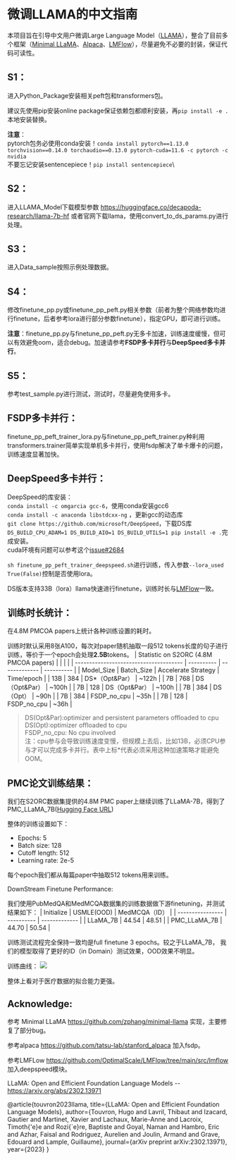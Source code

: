 # 微调LLAMA的中文指南
本项目旨在引导中文用户微调Large Language Model（[LLAMA](https://arxiv.org/abs/2302.13971)），整合了目前多个框架（[Minimal LLaMA](https://github.com/zphang/minimal-llama)、[Alpaca](https://github.com/tatsu-lab/stanford_alpaca)、[LMFlow](https://github.com/OptimalScale/LMFlow/tree/main/src/lmflow)），尽量避免不必要的封装，保证代码可读性。
## S1：
进入Python_Package安装相关peft包和transformers包。

建议先使用pip安装online package保证依赖包都顺利安装，再```pip install -e .```本地安装替换。

**注意**：\
pytorch包务必使用conda安装！```conda install pytorch==1.13.0 torchvision==0.14.0 torchaudio==0.13.0 pytorch-cuda=11.6 -c pytorch -c nvidia```\
不要忘记安装sentencepiece！```pip install sentencepiece```\

## S2：
进入LLAMA_Model下载模型参数 https://huggingface.co/decapoda-research/llama-7b-hf 或者官网下载llama，使用convert_to_ds_params.py进行处理。

## S3：
进入Data_sample按照示例处理数据。

## S4：
修改finetune_pp.py或finetune_pp_peft.py相关参数（前者为整个网络参数均进行finetune，后者参考lora进行部分参数finetune），指定GPU，即可进行训练。

**注意**：finetune_pp.py与finetune_pp_peft.py无多卡加速，训练速度缓慢，但可以有效避免oom，适合debug。加速请参考**FSDP多卡并行**与**DeepSpeed多卡并行**。

## S5：
参考test_sample.py进行测试，测试时，尽量避免使用多卡。

## FSDP多卡并行：
finetune_pp_peft_trainer_lora.py与finetune_pp_peft_trainer.py种利用transformers.trainer简单实现单机多卡并行，使用fsdp解决了单卡爆卡的问题，训练速度显著加快。

## DeepSpeed多卡并行：
DeepSpeed的库安装：\
```conda install -c omgarcia gcc-6```，使用conda安装gcc6\
```conda install -c anaconda libstdcxx-ng``` ，更新gcc的动态库\
```git clone https://github.com/microsoft/DeepSpeed```，下载DS库\
```DS_BUILD_CPU_ADAM=1 DS_BUILD_AIO=1 DS_BUILD_UTILS=1 pip install -e .```完成安装。\
cuda环境有问题可以参考这个[issue#2684](https://github.com/microsoft/DeepSpeed/issues/2684)

```sh finetune_pp_peft_trainer_deepspeed.sh```进行训练，传入参数```--lora_used True(False)```控制是否使用lora。

DS版本支持33B（lora）llama快速进行finetune，训练时长与[LMFlow](https://github.com/OptimalScale/LMFlow/tree/main/src/lmflow)一致。

## 训练时长统计：
在4.8M PMCOA papers上统计各种训练设置的耗时。

训练时默认采用8张A100，每次对paper随机抽取一段512 tokens长度的句子进行训练，等价于一个epoch会处理**2.5B**tokens。
| Statistic on S2ORC (4.8M PMCOA papers) |            |               |            |
| -------------------------------------- | ---------- | ------------- | ---------- |
| Model_Size                             | Batch_Size | Accelerate Strategy      | Time/epoch |
| 13B                                    | 384        | DS*（Opt&Par） | ~122h      |
| 7B                                     | 768        | DS（Opt&Par） | ~100h      |
| 7B                                     | 128        | DS（Opt&Par） | ~100h      |
| 7B                                     | 384        | DS（Opt） | ~90h       |
| 7B                                     | 384        | FSDP_no_cpu   | ~35h       |
| 7B                                     | 128        | FSDP_no_cpu   | ~36h       |
> DS(Opt&Par):optimizer and persistent parameters offloaded to cpu\
> DS(Opt):optimizer offloaded to cpu\
> FSDP_no_cpu: No cpu involved\
> 注：cpu参与会导致训练速度变慢，但规模上去后，比如13B，必须CPU参与才可以完成多卡并行。表中上标*代表必须采用这种加速策略才能避免OOM。

## PMC论文训练结果：
我们在S2ORC数据集提供的4.8M PMC paper上继续训练了LLaMA-7B，得到了PMC_LLaMA_7B([Hugging Face URL](https://huggingface.co/chaoyi-wu/PMC_LLAMA_7B))

整体的训练设置如下：
* Epochs: 5
* Batch size: 128
* Cutoff length: 512
* Learning rate: 2e-5

每个epoch我们都从每篇paper中抽取512 tokens用来训练。

DownStream Finetune Performance:

我们使用PubMedQA和MedMCQA数据集的训练数据做下游finetuning，并测试结果如下：
| Initialize       | USMLE(OOD) | MedMCQA（ID） |
| ---------------- | ---------- | ------------- |
| LLaMA_7B         | 44.54      | 48.51         |
| PMC_LLaMA_7B     | 44.70      | 50.54         |

训练测试流程完全保持一致均是full finetune 3 epochs。较之于LLaMA_7B， 我们的模型取得了更好的ID（in Domain）测试效果，OOD效果不明显。

训练曲线：
![](https://github.com/chaoyi-wu/Finetune_LLAMA/blob/main/figures/training_curve.png)

整体上看对于医疗数据的拟合能力更强。

## Acknowledge:
参考 Minimal LLaMA https://github.com/zphang/minimal-llama 实现，主要修复了部分bug。

参考alpaca https://github.com/tatsu-lab/stanford_alpaca 加入fsdp。

参考LMFLow https://github.com/OptimalScale/LMFlow/tree/main/src/lmflow 加入deepspeed模块。

LLaMA: Open and Efficient Foundation Language Models -- https://arxiv.org/abs/2302.13971

@article{touvron2023llama,
  title={LLaMA: Open and Efficient Foundation Language Models},
  author={Touvron, Hugo and Lavril, Thibaut and Izacard, Gautier and Martinet, Xavier and Lachaux, Marie-Anne and Lacroix, Timoth{\'e}e and Rozi{\`e}re, Baptiste and Goyal, Naman and Hambro, Eric and Azhar, Faisal and Rodriguez, Aurelien and Joulin, Armand and Grave, Edouard and Lample, Guillaume},
  journal={arXiv preprint arXiv:2302.13971},
  year={2023}
}

